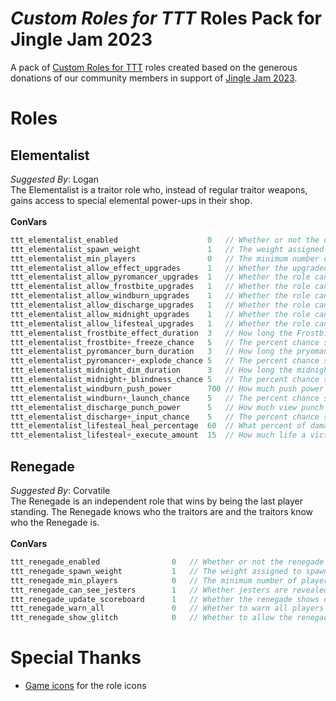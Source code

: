 # _Custom Roles for TTT_ Roles Pack for Jingle Jam 2023
A pack of [Custom Roles for TTT](https://github.com/Custom-Roles-for-TTT/TTT-Custom-Roles) roles created based on the generous donations of our community members in support of [Jingle Jam 2023](https://www.jinglejam.co.uk/).

# Roles

## Elementalist
_Suggested By_: Logan\
The Elementalist is a traitor role who, instead of regular traitor weapons, gains access to special elemental power-ups in their shop.
\
\
**ConVars**
```cpp
ttt_elementalist_enabled                    0   // Whether or not the elementalist should spawn
ttt_elementalist_spawn_weight               1   // The weight assigned to spawning the elementalist
ttt_elementalist_min_players                0   // The minimum number of players required to spawn the elementalist
ttt_elementalist_allow_effect_upgrades      1   // Whether the upgraded versions of the effects are available for purchase, i.e. pyromancer+
ttt_elementalist_allow_pyromancer_upgrades  1   // Whether the role can purchase the pyromancer upgrade
ttt_elementalist_allow_frostbite_upgrades   1   // Whether the role can purchase the frostbite upgrade
ttt_elementalist_allow_windburn_upgrades    1   // Whether the role can purchase the windburn upgrade
ttt_elementalist_allow_discharge_upgrades   1   // Whether the role can purchase the discharge upgrade
ttt_elementalist_allow_midnight_upgrades    1   // Whether the role can purchase the midnight upgrade
ttt_elementalist_allow_lifesteal_upgrades   1   // Whether the role can purchase the lifesteal upgrade
ttt_elementalist_frostbite_effect_duration  3   // How long the Frostbite slow & freeze effect lasts
ttt_elementalist_frostbite+_freeze_chance   5   // The percent chance shooting a victim which has been slowed by frostbite will instead freeze them
ttt_elementalist_pyromancer_burn_duration   3   // How long the pryomancer effect should burn the victim for, 100 damage would scale for the full length
ttt_elementalist_pyromancer+_explode_chance 5   // The percent chance shooting a victim ignited by pyromancer will cause them to explode
ttt_elementalist_midnight_dim_duration      3   // How long the midnight screen dimming effect should last
ttt_elementalist_midnight+_blindness_chance 5   // The percent chance shooting a victim affected by midnight will instead completely blind them
ttt_elementalist_windburn_push_power        700 // How much push power the windburn effect should apply to victims, scales with damage done
ttt_elementalist_windburn+_launch_chance    5   // The percent chance shooting a victim will launch instead of push them
ttt_elementalist_discharge_punch_power      5   // How much view punch power the discharge effect should apply to victims, scales with damage done
ttt_elementalist_discharge+_input_chance    5   // The percent chance shooting a victim will cause them to apply a random input in additional to the view punch
ttt_elementalist_lifesteal_heal_percentage  60  // What percent of damage done by shooting should be converted into health for the elementalist
ttt_elementalist_lifesteal+_execute_amount  15  // How much life a victim must reach before lifesteal+ will execute them
```

## Renegade
_Suggested By_: Corvatile\
The Renegade is an independent role that wins by being the last player standing. The Renegade knows who the traitors are and the traitors know who the Renegade is.
\
\
**ConVars**
```cpp
ttt_renegade_enabled                0   // Whether or not the renegade should spawn
ttt_renegade_spawn_weight           1   // The weight assigned to spawning the renegade
ttt_renegade_min_players            0   // The minimum number of players required to spawn the renegade
ttt_renegade_can_see_jesters        1   // Whether jesters are revealed (via head icons, color/icon on the scoreboard, etc.) to the renegade
ttt_renegade_update_scoreboard      1   // Whether the renegade shows dead players as missing in action
ttt_renegade_warn_all               0   // Whether to warn all players there is a renegade in the round. If disabled, only traitors are warned
ttt_renegade_show_glitch            0   // Whether to allow the renegade to see the glitch. They will show as an unknown traitor
```

# Special Thanks
- [Game icons](https://game-icons.net/) for the role icons